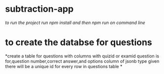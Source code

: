 # subtraction-app

*to run the project run npm install and then npm run on command line*

# to create the databse for questions
*create a table for questions with columns with quizid or examid question is for,question number,correct answer,and options column of jsonb type given there will be a unique id for every row in questions table *
